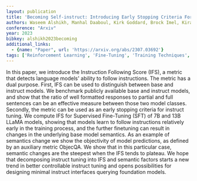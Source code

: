 ```yaml
---
layout: publication
title: 'Becoming Self-instruct: Introducing Early Stopping Criteria For Minimal Instruct Tuning'
authors: Waseem Alshikh, Manhal Daaboul, Kirk Goddard, Brock Imel, Kiran Kamble, Parikshith Kulkarni, Melisa Russak
conference: "Arxiv"
year: 2023
bibkey: alshikh2023becoming
additional_links:
  - {name: "Paper", url: 'https://arxiv.org/abs/2307.03692'}
tags: ['Reinforcement Learning', 'Fine-Tuning', 'Training Techniques', 'Pretraining Methods']
---
```

In this paper, we introduce the Instruction Following Score (IFS), a metric
that detects language models' ability to follow instructions. The metric has a
dual purpose. First, IFS can be used to distinguish between base and instruct
models. We benchmark publicly available base and instruct models, and show that
the ratio of well formatted responses to partial and full sentences can be an
effective measure between those two model classes. Secondly, the metric can be
used as an early stopping criteria for instruct tuning. We compute IFS for
Supervised Fine-Tuning (SFT) of 7B and 13B LLaMA models, showing that models
learn to follow instructions relatively early in the training process, and the
further finetuning can result in changes in the underlying base model
semantics. As an example of semantics change we show the objectivity of model
predictions, as defined by an auxiliary metric ObjecQA. We show that in this
particular case, semantic changes are the steepest when the IFS tends to
plateau. We hope that decomposing instruct tuning into IFS and semantic factors
starts a new trend in better controllable instruct tuning and opens
possibilities for designing minimal instruct interfaces querying foundation
models.

